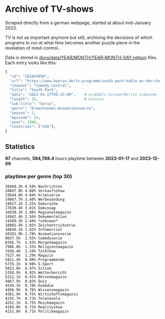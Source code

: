 # Archive of TV-shows

Scraped directly from a german webpage, started at about mid-January 2023.

TV is not as important anymore but still, archiving the decisions of which programs to run at what time
becomes another puzzle piece in the revelation of mind-control.. 

Data is stored in [docs/data/YEAR/MONTH/YEAR-MONTH-DAY.ndjson](docs/data/) files. 
Each entry looks like this:

```python
{
  "id": "181043890", 
  "url": "https://www.hoerzu.de/tv-programm/south-park-kohle-an-den-chefkoch/bid_181043890/", 
  "channel": "Comedy Central", 
  "title": "South Park", 
  "date": "2023-01-17T05:15:00",    # probably Europe/Berlin timezone 
  "length": 25,                     # minutes 
  "sub_title": "Serie", 
  "genre": "Erwachsenen-Animationsserie", 
  "season": 2, 
  "episode": 14, 
  "year": 1998, 
  "countries": ["USA"],
}
```

## Statistics

**97** channels, **584,788.4** hours playtime between **2023-01-17** and **2023-12-09**


### playtime per genre (top 30)

    38468.3h 6.58% Nachrichten
    28047.0h 4.80% Verkaufsshow
    23644.0h 4.04% Krimiserie
    19867.7h 3.40% Werbesendung
    19027.2h 3.25% Dokureihe
    17630.4h 3.01% Dokusoap
    16939.2h 2.90% Regionalmagazin
    14942.4h 2.56% Dokumentation
    14289.3h 2.44% *unknown*
    10801.4h 1.85% Zeichentrickserie
    10656.1h 1.82% Infomercial
    10381.9h 1.78% Animationsserie
    9037.5h  1.55% Comedyserie
    8356.7h  1.43% Morgenmagazin
    7906.0h  1.35% Religionsmagazin
    7836.4h  1.34% Talkshow
    7527.4h  1.29% Magazin
    5811.4h  0.99% Programmende
    5735.2h  0.98% E-Sport
    5653.8h  0.97% Sitcom
    5358.9h  0.92% Wetterbericht
    5312.1h  0.91% Börsenmagazin
    4867.9h  0.83% Quiz
    4539.3h  0.78% Komödie
    4456.9h  0.76% Wissensmagazin
    4381.9h  0.75% Wirtschaftsmagazin
    4255.7h  0.73% Telenovela
    4252.1h  0.73% Musikmagazin
    4189.0h  0.72% Realityshow
    4152.8h  0.71% Politikmagazin
